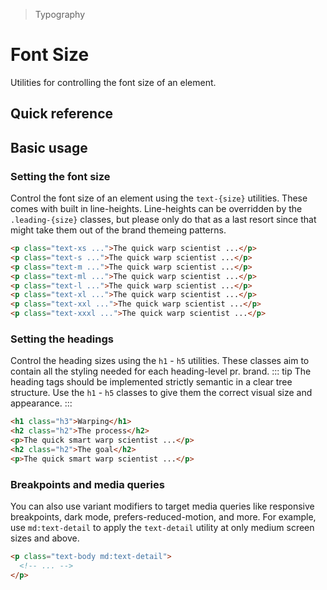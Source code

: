 > Typography

# Font Size
Utilities for controlling the font size of an element.

## Quick reference

<qr-table />

## Basic usage
### Setting the font size
Control the font size of an element using the `text-{size}` utilities. These comes with built in line-heights. Line-heights can be overridden by the `.leading-{size}` classes, but please only do that as a last resort since that might take them out of the brand themeing patterns.

<container>
  <ThemeContainer>
    <fontsize-example/>
  </ThemeContainer>
</container>

```html
<p class="text-xs ...">The quick warp scientist ...</p>
<p class="text-s ...">The quick warp scientist ...</p>
<p class="text-m ...">The quick warp scientist ...</p>
<p class="text-ml ...">The quick warp scientist ...</p>
<p class="text-l ...">The quick warp scientist ...</p>
<p class="text-xl ...">The quick warp scientist ...</p>
<p class="text-xxl ...">The quick warp scientist ...</p>
<p class="text-xxxl ...">The quick warp scientist ...</p>
```
### Setting the headings
Control the heading sizes using the `h1` - `h5` utilities. These classes aim to contain all the styling needed for each heading-level pr. brand.
::: tip
The heading tags should be implemented strictly semantic in a clear tree structure. Use the `h1` - `h5` classes to give them the correct visual size and appearance.
:::

<container>
  <ThemeContainer>
    <heading-example/>
  </ThemeContainer>
</container>

```html
<h1 class="h3">Warping</h1>
<h2 class="h2">The process</h2>
<p>The quick smart warp scientist ...</p>
<h2 class="h2">The goal</h2>
<p>The quick smart warp scientist ...</p>
```

### Breakpoints and media queries
You can also use variant modifiers to target media queries like responsive breakpoints, dark mode, prefers-reduced-motion, and more. For example, use `md:text-detail` to apply the `text-detail` utility at only medium screen sizes and above.

```html
<p class="text-body md:text-detail">
  <!-- ... -->
</p>
```
